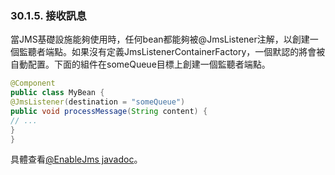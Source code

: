 ### 30.1.5. 接收訊息

當JMS基礎設施能夠使用時，任何bean都能夠被@JmsListener注解，以創建一個監聽者端點。如果沒有定義JmsListenerContainerFactory，一個默認的將會被自動配置。下面的組件在someQueue目標上創建一個監聽者端點。
```java
@Component
public class MyBean {
@JmsListener(destination = "someQueue")
public void processMessage(String content) {
// ...
}
}
```
具體查看[@EnableJms javadoc](http://docs.spring.io/spring/docs/4.1.4.RELEASE/javadoc-api/org/springframework/jms/annotation/EnableJms.html)。
